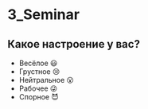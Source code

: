 # 3_Seminar

## Какое настроение у вас?
* Весёлое :smiley:
* Грустное :cry:
* Нейтральное :open_mouth:
* Рабочее :stuck_out_tongue_winking_eye:
* Спорное :smiling_imp:
